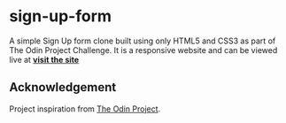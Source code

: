 # sign-up-form

A simple Sign Up form clone built using only HTML5 and CSS3 as part of The Odin Project Challenge.
It is a responsive website and can be viewed live at [__visit the site__](https://cherniakyura.github.io/SIGN-UP-FORM/)

## Acknowledgement

Project inspiration from [The Odin Project](https://www.theodinproject.com/home).
